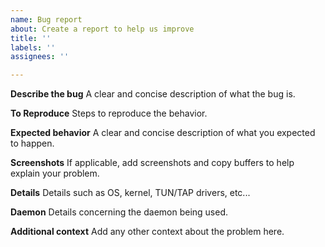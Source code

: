 ```yaml
---
name: Bug report
about: Create a report to help us improve
title: ''
labels: ''
assignees: ''

---
```


**Describe the bug**
A clear and concise description of what the bug is.

**To Reproduce**
Steps to reproduce the behavior.

**Expected behavior**
A clear and concise description of what you expected to happen.

**Screenshots**
If applicable, add screenshots and copy buffers to help explain your problem.

**Details**
Details such as OS, kernel, TUN/TAP drivers, etc...

**Daemon**
Details concerning the daemon being used.

**Additional context**
Add any other context about the problem here.

